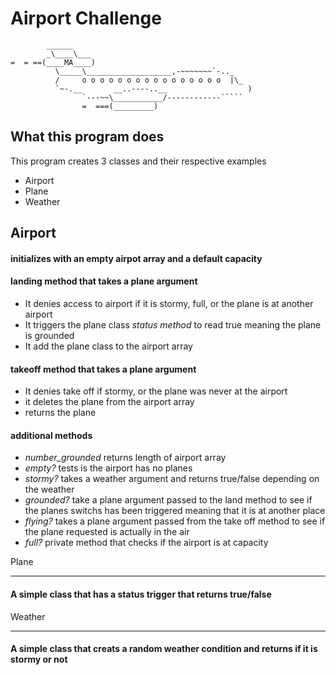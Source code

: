 Airport Challenge
=================

```
        ______
        _\____\___
=  = ==(____MA____)
          \_____\___________________,-~~~~~~~`-.._
          /     o o o o o o o o o o o o o o o o  |\_
          `~-.__       __..----..__                  )
                `---~~\___________/------------`````
                =  ===(_________)

```

What this program does
---------
This program creates 3 classes and their respective examples
  * Airport
  * Plane
  * Weather

Airport
--------

#### **initializes** with an empty airpot array and a default capacity
#### **landing method** that takes a plane argument
  * It denies access to airport if it is stormy, full, or the plane is at another airport
  * It triggers the plane class *status method* to read true meaning the plane is grounded
  * It add the plane class to the airport array
#### **takeoff method** that takes a plane argument
  * It denies take off if stormy, or the plane was never at the airport
  * it deletes the plane from the airport array
  * returns the plane
#### **additional methods**
  * *number_grounded* returns length of airport array
  * *empty?* tests is the airport has no planes
  * *stormy?* takes a weather argument and returns true/false depending on the weather
  * *grounded?* take a plane argument passed to the land method to see if the planes switchs has been triggered meaning that it is at another place
  * *flying?* takes a plane argument passed from the take off method to see if the plane requested is actually in the air
  * *full?* private method that checks if the airport is at capacity

Plane
_________

#### A simple class that has a status trigger that returns true/false

Weather
________

#### A simple class that creats a random weather condition and returns if it is stormy or not
